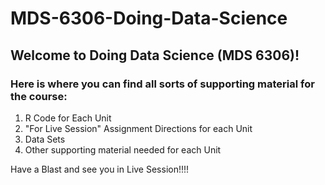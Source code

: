 # MDS-6306-Doing-Data-Science  

## Welcome to Doing Data Science (MDS 6306)!

### Here is where you can find all sorts of supporting material for the course:  

1. R Code for Each Unit
2. "For Live Session" Assignment Directions for each Unit
3. Data Sets
4. Other supporting material needed for each Unit

Have a Blast and see you in Live Session!!!!
